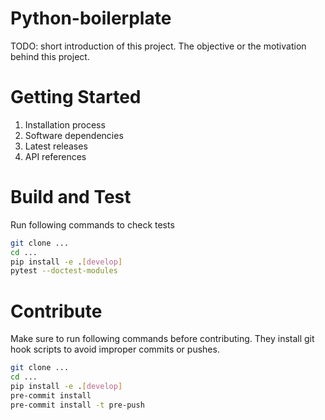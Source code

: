 # Python-boilerplate

TODO: short introduction of this project. The objective or the motivation
behind this project.

# Getting Started

1. Installation process
1. Software dependencies
1. Latest releases
1. API references

# Build and Test

Run following commands to check tests

```bash
git clone ...
cd ...
pip install -e .[develop]
pytest --doctest-modules
```

# Contribute

Make sure to run following commands before contributing.
They install git hook scripts to avoid improper commits or pushes.

```bash
git clone ...
cd ...
pip install -e .[develop]
pre-commit install
pre-commit install -t pre-push
```
